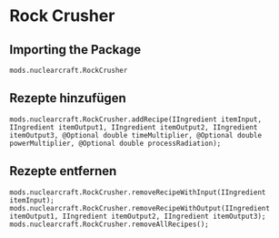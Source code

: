 # Rock Crusher

## Importing the Package
`mods.nuclearcraft.RockCrusher`

## Rezepte hinzufügen
```zenscript
mods.nuclearcraft.RockCrusher.addRecipe(IIngredient itemInput, IIngredient itemOutput1, IIngredient itemOutput2, IIngredient itemOutput3, @Optional double timeMultiplier, @Optional double powerMultiplier, @Optional double processRadiation);
```

## Rezepte entfernen
```zenscript
mods.nuclearcraft.RockCrusher.removeRecipeWithInput(IIngredient itemInput);
mods.nuclearcraft.RockCrusher.removeRecipeWithOutput(IIngredient itemOutput1, IIngredient itemOutput2, IIngredient itemOutput3);
mods.nuclearcraft.RockCrusher.removeAllRecipes();
```